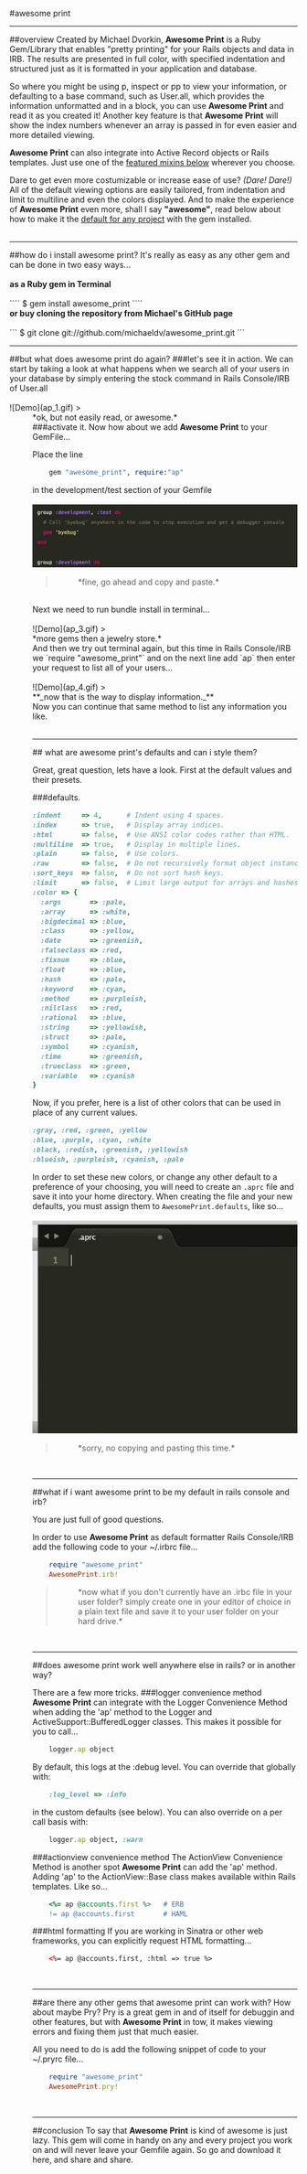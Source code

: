 #<a href="https://github.com/michaeldv/awesome_print" style="text-decoration: none" target="_blank">awesome print</a>
<hr>
##overview
Created by Michael Dvorkin, <strong>Awesome Print</strong> is a Ruby Gem/Library that enables "pretty printing" for your Rails objects and data in IRB. The results are presented in full color, with specified indentation and structured just as it is formatted in your application and database. 

So where you might be using p, inspect or pp to view your information, or defaulting to a base command, such as User.all, which provides the information unformatted and in a block, you can use <strong>Awesome Print</strong> and read it as you created it! Another key feature is that <strong>Awesome Print</strong> will show the index numbers whenever an array is passed in for even easier and more detailed viewing.

<strong>Awesome Print</strong> can also integrate into Active Record objects or Rails templates. Just use one of the [featured mixins below](#mixins) wherever you choose.

Dare to get even more costumizable or increase ease of use? <em>(Dare! Dare!)</em> All of the default viewing options are easily tailored, from indentation and limit to multiline and even the colors displayed. And to make the experience of <strong>Awesome Print</strong> even more, shall I say <strong>"awesome"</strong>, read below about how to make it the [default for any project](#default) with the gem installed.
<br><br>
<hr>
##how do i install <a href="https://github.com/michaeldv/awesome_print" style="text-decoration: none" target="_blank">awesome print?</a>
It's really as easy as any other gem and can be done in two easy ways...
<br><br>
<strong>as a Ruby gem in Terminal</strong><br>
<br>
````
	$ gem install awesome_print
````
<br><strong>or buy cloning the repository <a href="https://github.com/michaeldv/awesome_print" style="text-decoration: none" target="_blank">from Michael's GitHub page</a></strong><br>
<br>
```
	$ git clone git://github.com/michaeldv/awesome_print.git
```
<br>
<hr>
##but what does <a href="https://github.com/michaeldv/awesome_print" style="text-decoration: none" target="_blank">awesome print</a> do again?
###let's see it in action. 
We can start by taking a look at what happens when we search all of your users in your database by simply entering the stock command in Rails Console/IRB of User.all
<br><br>
![Demo](ap_1.gif) 
> <dd> *ok, but not easily read, or awesome.*

<br>
###activate it.
Now how about we add <strong>Awesome Print</strong> to your GemFile...

Place the line
```ruby
	gem "awesome_print", require:"ap"
```
in the development/test section of your Gemfile
<br><br>
![Demo](ap_2.gif)
> <dd> *fine, go ahead and copy and paste.*

<br>
Next we need to run bundle install in terminal...
<br><br>
![Demo](ap_3.gif)
> <dd> *more gems then a jewelry store.*

<br>
And then we try out terminal again, but this time in Rails Console/IRB we  `require "awesome_print"`
and on the next line add `ap` then enter your request to list all of your users...
<br><br>
![Demo](ap_4.gif)
> <dd> **_now that is the way to display information._**

<br>
Now you can continue that same method to list any information you like.
<br>
<br>
<hr>
## what are <a href="https://github.com/michaeldv/awesome_print" style="text-decoration: none" target="_blank">awesome print's</a> defaults and can i style them?

Great, great question, lets have a look. First at the default values and their presets.

###defaults.
```ruby
:indent     => 4,      # Indent using 4 spaces.
:index      => true,   # Display array indices.
:html       => false,  # Use ANSI color codes rather than HTML.
:multiline  => true,   # Display in multiple lines.
:plain      => false,  # Use colors.
:raw        => false,  # Do not recursively format object instance variables.
:sort_keys  => false,  # Do not sort hash keys.
:limit      => false,  # Limit large output for arrays and hashes. Set to a boolean or integer.
:color => {
  :args       => :pale,
  :array      => :white,
  :bigdecimal => :blue,
  :class      => :yellow,
  :date       => :greenish,
  :falseclass => :red,
  :fixnum     => :blue,
  :float      => :blue,
  :hash       => :pale,
  :keyword    => :cyan,
  :method     => :purpleish,
  :nilclass   => :red,
  :rational   => :blue,
  :string     => :yellowish,
  :struct     => :pale,
  :symbol     => :cyanish,
  :time       => :greenish,
  :trueclass  => :green,
  :variable   => :cyanish
}
```
Now, if you prefer, here is a list of other colors that can be used in place of any current values.
```ruby
:gray, :red, :green, :yellow
:blue, :purple, :cyan, :white
:black, :redish, :greenish, :yellowish
:blueish, :purpleish, :cyanish, :pale
```
In order to set these new colors, or change any other default to a preference of your choosing, you will need to
create an ``.aprc`` file and save it into your home directory. When creating the file and your new defaults,
you must assign them to ``AwesomePrint.defaults``, like so...
<br><br>
![Demo](ap_5.gif)
> <dd> *sorry, no copying and pasting this time.*

<br>
<hr>
##<a name="default"></a>what if i want <a href="https://github.com/michaeldv/awesome_print" style="text-decoration: none" target="_blank">awesome print</a> to be my default in rails console and irb?

You are just full of good questions. 

In order to use <strong>Awesome Print</strong> as default formatter Rails Console/IRB add the following code to your ~/.irbrc file...

```ruby
	require "awesome_print"
	AwesomePrint.irb!
```
> <dd> *now what if you don't currently have an .irbc file in your user folder? simply create one in your editor of choice in a plain text file and save it to your user folder on your hard drive.*

<br>
<hr>
##<a name="mixins"></a>does <a href="https://github.com/michaeldv/awesome_print" style="text-decoration: none" target="_blank">awesome print</a> work well anywhere else in rails? or in another way?

There are a few more tricks. 
###logger convenience method
<strong>Awesome Print</strong> can integrate with the Logger Convenience Method when adding the 'ap' method to the Logger and ActiveSupport::BufferedLogger classes. This makes it possible for you to call...
```ruby
	logger.ap object
```
By default, this logs at the :debug level. You can override that globally with:
```ruby
	:log_level => :info
```
in the custom defaults (see below). You can also override on a per call basis with:
```ruby
	logger.ap object, :warn
```
###actionview convenience method
The ActionView Convenience Method is another spot <strong>Awesome Print</strong> can add the 'ap' method. Adding 'ap' to the ActionView::Base class makes available within Rails templates. Like so...
```ruby
	<%= ap @accounts.first %>   # ERB
	!= ap @accounts.first       # HAML
```
###html formatting
If you are working in Sinatra or other web frameworks, you can explicitly request HTML formatting...
```html
	<%= ap @accounts.first, :html => true %>
```

<br>
<hr>
##are there any other gems that <a href="https://github.com/michaeldv/awesome_print" style="text-decoration: none" target="_blank">awesome print</a> can work with?
How about maybe Pry? <a href="https://github.com/pry/pry" style="text-decoration: none" target="_blank">Pry</a> is a great gem in and of itself for debuggin and other features, but with <strong>Awesome Print</strong> in tow, it makes viewing errors and fixing them just that much easier.

All you need to do is add the following snippet of code to your ~/.pryrc file...

```ruby
	require "awesome_print"
	AwesomePrint.pry!
```
<br>
<hr>
##conclusion
To say that <strong>Awesome Print</strong> is kind of awesome is just lazy. This gem will come in handy on any and every project you work on and will never leave your Gemfile again. So go and download it <a href="https://github.com/michaeldv/awesome_print" style="text-decoration: none" target="_blank">here</a>, and share and share.
